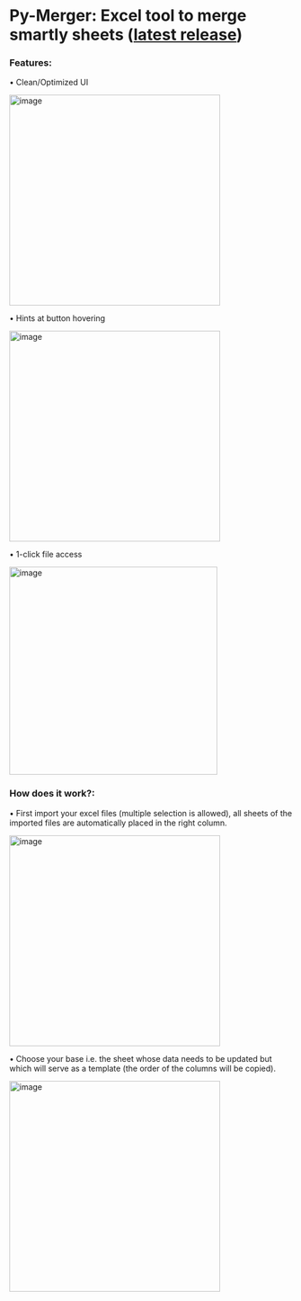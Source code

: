 # Py-Merger: Excel tool to merge smartly sheets ([latest release](https://github.com/FIo-dev/Py-Merger/releases/tag/r1.0-beta))
### Features:
• Clean/Optimized UI
<p>
  <img width="375" alt="image" src="https://user-images.githubusercontent.com/123277348/220210608-1f3a4a16-dcf8-4cfc-9644-23dbbc6eae74.png">
<p/>
• Hints at button hovering
<p align="left">
  <img width="375" alt="image" src="https://user-images.githubusercontent.com/123277348/220211035-3e93cc68-321d-41e9-92d9-97810ea8b159.png">
<p/>
• 1-click file access
<p>
  <img width="370" alt="image" src="https://user-images.githubusercontent.com/123277348/220211986-8ef569c6-aa6f-44a3-81f2-e71a97cc99e8.png">
<p/>

### How does it work?:
• First import your excel files (multiple selection is allowed), all sheets of the imported files are automatically placed in the right column.
<p>
  <img width="375" alt="image" src="https://user-images.githubusercontent.com/123277348/220212359-cec09600-93e1-4b94-8b71-44c31a957d94.png">
</p>

• Choose your base i.e. the sheet whose data needs to be updated but which will serve as a template (the order of the columns will be copied).
<p>
  <img width="375" alt="image" src="https://user-images.githubusercontent.com/123277348/220213179-def39970-a86a-46e0-9809-7562e95fa30c.png">
<p/>


